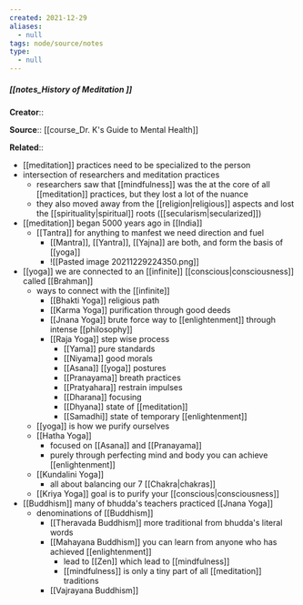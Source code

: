 ```yaml
---
created: 2021-12-29 
aliases:
  - null
tags: node/source/notes
type:
  - null 
---
```


##### [[notes_History of Meditation ]]
**Creator**:: 
 
**Source**:: [[course_Dr. K's Guide to Mental Health]]

**Related**:: 

- [[meditation]] practices need to be specialized to the person
- intersection of researchers and meditation practices
	- researchers saw that [[mindfulness]] was the at the core of all [[meditation]] practices, but they lost a lot of the nuance
	- they also moved away from the [[religion|religious]] aspects and lost the [[spirituality|spiritual]] roots ([[secularism|secularized]])
- [[meditation]] began 5000 years ago in [[India]]
	- [[Tantra]] for anything to manfest we need direction and fuel
		- [[Mantra]], [[Yantra]], [[Yajna]] are both, and form the basis of [[yoga]]
		- ![[Pasted image 20211229224350.png]]
- [[yoga]] we are connected to an [[infinite]] [[conscious|consciousness]] called [[Brahman]]
	- ways to connect with the [[infinite]]
		- [[Bhakti Yoga]] religious path
		- [[Karma Yoga]] purification through good deeds
		- [[Jnana Yoga]] brute force way to [[enlightenment]] through intense [[philosophy]]
		- [[Raja Yoga]] step wise process 
			- [[Yama]] pure standards
			- [[Niyama]] good morals
			- [[Asana]] [[yoga]] postures
			- [[Pranayama]] breath practices
			- [[Pratyahara]] restrain impulses
			- [[Dharana]] focusing
			- [[Dhyana]] state of [[meditation]]
			- [[Samadhi]] state of temporary [[enlightenment]]
	- [[yoga]] is how we purify ourselves
	- [[Hatha Yoga]]
		- focused on [[Asana]] and [[Pranayama]]
		- purely through perfecting mind and body you can achieve [[enlightenment]]
	- [[Kundalini Yoga]]
		- all about balancing our 7 [[Chakra|chakras]]
	- [[Kriya Yoga]] goal is to purify your [[conscious|consciousness]]
- [[Buddhism]] many of bhudda's teachers practiced [[Jnana Yoga]]
	- denominations of [[Buddhism]] 
		- [[Theravada Buddhism]] more traditional from bhudda's literal words
		- [[Mahayana Buddhism]]  you can learn from anyone who has achieved [[enlightenment]]
			- lead to [[Zen]] which lead to [[mindfulness]]
			- [[mindfulness]] is only a tiny part of all [[meditation]] traditions
		- [[Vajrayana Buddhism]]
